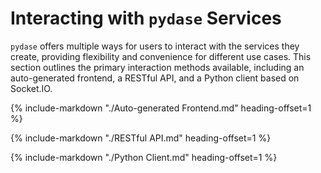 # Interacting with `pydase` Services

`pydase` offers multiple ways for users to interact with the services they create, providing flexibility and convenience for different use cases. This section outlines the primary interaction methods available, including an auto-generated frontend, a RESTful API, and a Python client based on Socket.IO.

{%
   include-markdown "./Auto-generated Frontend.md"
   heading-offset=1
%}

{%
   include-markdown "./RESTful API.md"
   heading-offset=1
%}

{%
   include-markdown "./Python Client.md"
   heading-offset=1
%}
